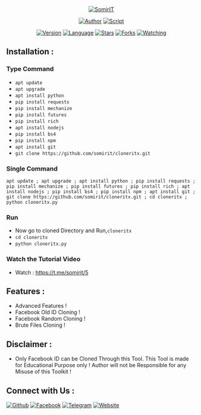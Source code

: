 <p align="center">
<a href="https://github.com/somirit/cloneritx.git"><img title="SomirIT" src="https://img.shields.io/badge/SomirIT-Facebook Old ID'Z Cloning Tool-blue?style=for-the-badge&logo=github"></a>
<p align="center">
<a href="https://github.com/somirit"><img title="Author" src="https://img.shields.io/badge/Author-somirit-red.svg?style=for-the-badge&logo=github"></a>
<a href="#"><img title="Script" src="https://img.shields.io/badge/Script%20-Encrypted-green?style=for-the-badge"></a>
</p>
<p align="center">
<a href="#"><img title="Version" src="https://img.shields.io/badge/Version-1.0-green.svg?style=flat-square"></a>
<a href="#"><img title="Language" src="https://img.shields.io/badge/Language-Python-blue.svg?style=flat-square"></a>
<a href="https://github.com/somirit/cloneritx/stargazers/"><img title="Stars" src="https://img.shields.io/github/stars/somirit/cloneritx?color=red&style=flat-square"></a>
<a href="https://github.com/somirit/cloneritx/network/members"><img title="Forks" src="https://img.shields.io/github/forks/somirit/cloneritx?color=red&style=flat-square"></a>
<a href="https://github.com/somirit/cloneritx/watchers"><img title="Watching" src="https://img.shields.io/github/watchers/somirit/cloneritx?label=Watchers&color=blue&style=flat-square"></a>
</p>

## Installation :
### Type Command
* `apt update`
* `apt upgrade`
* `apt install python`
* `pip install requests`
* `pip install mechanize`
* `pip install futures`
* `pip install rich`
* `apt install nodejs`
* `pip install bs4`
* `pip install npm`
* `apt install git`
* `git clone https://github.com/somirit/cloneritx.git`

### Single Command
```
apt update ; apt upgrade ; apt install python ; pip install requests ; pip install mechanize ; pip install futures ; pip install rich ; apt install nodejs ; pip install bs4 ; pip install npm ; apt install git ; git clone https://github.com/somirit/cloneritx.git ; cd cloneritx ; python cloneritx.py
```
### Run
* Now go to cloned Directory and Run,`cloneritx`
* `cd cloneritx`
* `python cloneritx.py`

### Watch the Tutorial Video
* Watch : https://t.me/somirit/5

## Features :
* Advanced Features !
* Facebook Old ID Cloning  !
* Facebook Random Cloning !
* Brute Files Cloning !

## Disclaimer :
* Only Facebook ID can be Cloned Through this Tool.
This Tool is made for Educational Purpose only !
Author will not be Responsible for any Misuse of this Toolkit !

## Connect with Us :
[![Github](https://img.shields.io/badge/Github-somirit-green?style=for-the-badge&logo=github)](https://github.com/somirit)
[![Facebook](https://img.shields.io/badge/Facebook-somirit-blue?style=for-the-badge&logo=facebook)](https://www.facebook.com/somirgc.it)
[![Telegram](https://img.shields.io/badge/Telegram-somirit-9cf?style=for-the-badge&logo=telegram)](https://t.me/somirit)
[![Website](https://img.shields.io/badge/Website-somirit-red?style=for-the-badge&logo=website)](https://somirgc.com/somirit)
